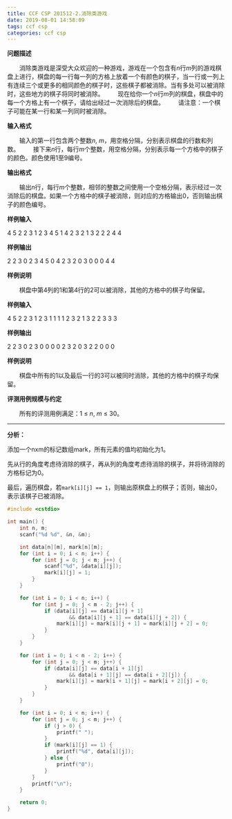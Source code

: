 ```yaml
---
title: CCF CSP 201512-2.消除类游戏
date: 2019-08-01 14:58:09
tags: ccf csp
categories: ccf csp
---
```


**问题描述**

　　消除类游戏是深受大众欢迎的一种游戏，游戏在一个包含有*n*行*m*列的游戏棋盘上进行，棋盘的每一行每一列的方格上放着一个有颜色的棋子，当一行或一列上有连续三个或更多的相同颜色的棋子时，这些棋子都被消除。当有多处可以被消除时，这些地方的棋子将同时被消除。
　　现在给你一个*n*行*m*列的棋盘，棋盘中的每一个方格上有一个棋子，请给出经过一次消除后的棋盘。
　　请注意：一个棋子可能在某一行和某一列同时被消除。

<!--more-->

**输入格式**

　　输入的第一行包含两个整数*n*, *m*，用空格分隔，分别表示棋盘的行数和列数。
　　接下来*n*行，每行*m*个整数，用空格分隔，分别表示每一个方格中的棋子的颜色。颜色使用1至9编号。

**输出格式**

　　输出*n*行，每行*m*个整数，相邻的整数之间使用一个空格分隔，表示经过一次消除后的棋盘。如果一个方格中的棋子被消除，则对应的方格输出0，否则输出棋子的颜色编号。

**样例输入**

4 5
2 2 3 1 2
3 4 5 1 4
2 3 2 1 3
2 2 2 4 4

**样例输出**

2 2 3 0 2
3 4 5 0 4
2 3 2 0 3
0 0 0 4 4

**样例说明**

　　棋盘中第4列的1和第4行的2可以被消除，其他的方格中的棋子均保留。

**样例输入**

4 5
2 2 3 1 2
3 1 1 1 1
2 3 2 1 3
2 2 3 3 3

**样例输出**

2 2 3 0 2
3 0 0 0 0
2 3 2 0 3
2 2 0 0 0

**样例说明**

　　棋盘中所有的1以及最后一行的3可以被同时消除，其他的方格中的棋子均保留。

**评测用例规模与约定**

　　所有的评测用例满足：1 ≤ *n*, *m* ≤ 30。

<hr>

**分析：**

添加一个nxm的标记数组mark，所有元素的值均初始化为1。

先从行的角度考虑待消除的棋子，再从列的角度考虑待消除的棋子，并将待消除的方格标记为0。

最后，遍历棋盘，若`mark[i][j] == 1`，则输出原棋盘上的棋子；否则，输出0，表示该棋子已被消除。

```c++
#include <cstdio>

int main() {
	int n, m;
	scanf("%d %d", &n, &m);

	int data[n][m], mark[n][m];
	for (int i = 0; i < n; i++) {
		for (int j = 0; j < m; j++) {
			scanf("%d", &data[i][j]);
			mark[i][j] = 1;
		}
	}

	for (int i = 0; i < n; i++) {
		for (int j = 0; j < m - 2; j++) {
			if (data[i][j] == data[i][j + 1]
					&& data[i][j + 1] == data[i][j + 2]) {
				mark[i][j] = mark[i][j + 1] = mark[i][j + 2] = 0;
			}
		}
	}

	for (int i = 0; i < n - 2; i++) {
		for (int j = 0; j < m; j++) {
			if (data[i][j] == data[i + 1][j]
					&& data[i + 1][j] == data[i + 2][j]) {
				mark[i][j] = mark[i + 1][j] = mark[i + 2][j] = 0;
			}
		}
	}

	for (int i = 0; i < n; i++) {
		for (int j = 0; j < m; j++) {
			if (j > 0) {
				printf(" ");
			}
			if (mark[i][j] == 1) {
				printf("%d", data[i][j]);
			} else {
				printf("0");
			}
		}
		printf("\n");
	}

	return 0;
}
```

